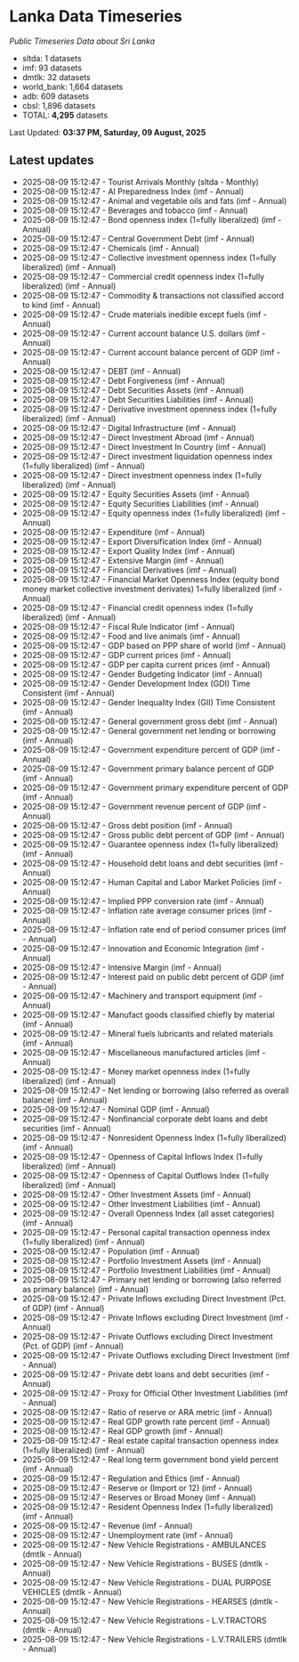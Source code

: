 # Lanka Data Timeseries
*Public Timeseries Data about Sri Lanka*

* sltda: 1 datasets
* imf: 93 datasets
* dmtlk: 32 datasets
* world_bank: 1,664 datasets
* adb: 609 datasets
* cbsl: 1,896 datasets
* TOTAL: **4,295** datasets

Last Updated: **03:37 PM, Saturday, 09 August, 2025**

## Latest updates

* 2025-08-09 15:12:47 - Tourist Arrivals Monthly (sltda - Monthly)
* 2025-08-09 15:12:47 - AI Preparedness Index (imf - Annual)
* 2025-08-09 15:12:47 - Animal and vegetable oils and fats (imf - Annual)
* 2025-08-09 15:12:47 - Beverages and tobacco (imf - Annual)
* 2025-08-09 15:12:47 - Bond openness index (1=fully liberalized) (imf - Annual)
* 2025-08-09 15:12:47 - Central Government Debt (imf - Annual)
* 2025-08-09 15:12:47 - Chemicals (imf - Annual)
* 2025-08-09 15:12:47 - Collective investment openness index (1=fully liberalized) (imf - Annual)
* 2025-08-09 15:12:47 - Commercial credit openness index (1=fully liberalized) (imf - Annual)
* 2025-08-09 15:12:47 - Commodity & transactions not classified accord to kind (imf - Annual)
* 2025-08-09 15:12:47 - Crude materials inedible except fuels (imf - Annual)
* 2025-08-09 15:12:47 - Current account balance U.S. dollars (imf - Annual)
* 2025-08-09 15:12:47 - Current account balance percent of GDP (imf - Annual)
* 2025-08-09 15:12:47 - DEBT (imf - Annual)
* 2025-08-09 15:12:47 - Debt Forgiveness (imf - Annual)
* 2025-08-09 15:12:47 - Debt Securities Assets (imf - Annual)
* 2025-08-09 15:12:47 - Debt Securities Liabilities (imf - Annual)
* 2025-08-09 15:12:47 - Derivative investment openness index (1=fully liberalized) (imf - Annual)
* 2025-08-09 15:12:47 - Digital Infrastructure (imf - Annual)
* 2025-08-09 15:12:47 - Direct Investment Abroad (imf - Annual)
* 2025-08-09 15:12:47 - Direct Investment In Country (imf - Annual)
* 2025-08-09 15:12:47 - Direct investment liquidation openness index (1=fully liberalized) (imf - Annual)
* 2025-08-09 15:12:47 - Direct investment openness index (1=fully liberalized) (imf - Annual)
* 2025-08-09 15:12:47 - Equity Securities Assets (imf - Annual)
* 2025-08-09 15:12:47 - Equity Securities Liabilities (imf - Annual)
* 2025-08-09 15:12:47 - Equity openness index (1=fully liberalized) (imf - Annual)
* 2025-08-09 15:12:47 - Expenditure (imf - Annual)
* 2025-08-09 15:12:47 - Export Diversification Index (imf - Annual)
* 2025-08-09 15:12:47 - Export Quality Index (imf - Annual)
* 2025-08-09 15:12:47 - Extensive Margin (imf - Annual)
* 2025-08-09 15:12:47 - Financial Derivatives (imf - Annual)
* 2025-08-09 15:12:47 - Financial Market Openness Index (equity bond money market collective investment derivates) 1=fully liberalized (imf - Annual)
* 2025-08-09 15:12:47 - Financial credit openness index (1=fully liberalized) (imf - Annual)
* 2025-08-09 15:12:47 - Fiscal Rule Indicator (imf - Annual)
* 2025-08-09 15:12:47 - Food and live animals (imf - Annual)
* 2025-08-09 15:12:47 - GDP based on PPP share of world (imf - Annual)
* 2025-08-09 15:12:47 - GDP current prices (imf - Annual)
* 2025-08-09 15:12:47 - GDP per capita current prices (imf - Annual)
* 2025-08-09 15:12:47 - Gender Budgeting Indicator (imf - Annual)
* 2025-08-09 15:12:47 - Gender Development Index (GDI) Time Consistent (imf - Annual)
* 2025-08-09 15:12:47 - Gender Inequality Index (GII) Time Consistent (imf - Annual)
* 2025-08-09 15:12:47 - General government gross debt (imf - Annual)
* 2025-08-09 15:12:47 - General government net lending or borrowing (imf - Annual)
* 2025-08-09 15:12:47 - Government expenditure percent of GDP (imf - Annual)
* 2025-08-09 15:12:47 - Government primary balance percent of GDP (imf - Annual)
* 2025-08-09 15:12:47 - Government primary expenditure percent of GDP (imf - Annual)
* 2025-08-09 15:12:47 - Government revenue percent of GDP (imf - Annual)
* 2025-08-09 15:12:47 - Gross debt position (imf - Annual)
* 2025-08-09 15:12:47 - Gross public debt percent of GDP (imf - Annual)
* 2025-08-09 15:12:47 - Guarantee openness index (1=fully liberalized) (imf - Annual)
* 2025-08-09 15:12:47 - Household debt loans and debt securities (imf - Annual)
* 2025-08-09 15:12:47 - Human Capital and Labor Market Policies (imf - Annual)
* 2025-08-09 15:12:47 - Implied PPP conversion rate (imf - Annual)
* 2025-08-09 15:12:47 - Inflation rate average consumer prices (imf - Annual)
* 2025-08-09 15:12:47 - Inflation rate end of period consumer prices (imf - Annual)
* 2025-08-09 15:12:47 - Innovation and Economic Integration (imf - Annual)
* 2025-08-09 15:12:47 - Intensive Margin (imf - Annual)
* 2025-08-09 15:12:47 - Interest paid on public debt percent of GDP (imf - Annual)
* 2025-08-09 15:12:47 - Machinery and transport equipment (imf - Annual)
* 2025-08-09 15:12:47 - Manufact goods classified chiefly by material (imf - Annual)
* 2025-08-09 15:12:47 - Mineral fuels lubricants and related materials (imf - Annual)
* 2025-08-09 15:12:47 - Miscellaneous manufactured articles (imf - Annual)
* 2025-08-09 15:12:47 - Money market openness index (1=fully liberalized) (imf - Annual)
* 2025-08-09 15:12:47 - Net lending or borrowing (also referred as overall balance) (imf - Annual)
* 2025-08-09 15:12:47 - Nominal GDP (imf - Annual)
* 2025-08-09 15:12:47 - Nonfinancial corporate debt loans and debt securities (imf - Annual)
* 2025-08-09 15:12:47 - Nonresident Openness Index (1=fully liberalized) (imf - Annual)
* 2025-08-09 15:12:47 - Openness of Capital Inflows Index (1=fully liberalized) (imf - Annual)
* 2025-08-09 15:12:47 - Openness of Capital Outflows Index (1=fully liberalized) (imf - Annual)
* 2025-08-09 15:12:47 - Other Investment Assets (imf - Annual)
* 2025-08-09 15:12:47 - Other Investment Liabilities (imf - Annual)
* 2025-08-09 15:12:47 - Overall Openness Index (all asset categories) (imf - Annual)
* 2025-08-09 15:12:47 - Personal capital transaction openness index (1=fully liberalized) (imf - Annual)
* 2025-08-09 15:12:47 - Population (imf - Annual)
* 2025-08-09 15:12:47 - Portfolio Investment Assets (imf - Annual)
* 2025-08-09 15:12:47 - Portfolio Investment Liabilities (imf - Annual)
* 2025-08-09 15:12:47 - Primary net lending or borrowing (also referred as primary balance) (imf - Annual)
* 2025-08-09 15:12:47 - Private Inflows excluding Direct Investment (Pct. of GDP) (imf - Annual)
* 2025-08-09 15:12:47 - Private Inflows excluding Direct Investment (imf - Annual)
* 2025-08-09 15:12:47 - Private Outflows excluding Direct Investment (Pct. of GDP) (imf - Annual)
* 2025-08-09 15:12:47 - Private Outflows excluding Direct Investment (imf - Annual)
* 2025-08-09 15:12:47 - Private debt loans and debt securities (imf - Annual)
* 2025-08-09 15:12:47 - Proxy for Official Other Investment Liabilities (imf - Annual)
* 2025-08-09 15:12:47 - Ratio of reserve or ARA metric (imf - Annual)
* 2025-08-09 15:12:47 - Real GDP growth rate percent (imf - Annual)
* 2025-08-09 15:12:47 - Real GDP growth (imf - Annual)
* 2025-08-09 15:12:47 - Real estate capital transaction openness index (1=fully liberalized) (imf - Annual)
* 2025-08-09 15:12:47 - Real long term government bond yield percent (imf - Annual)
* 2025-08-09 15:12:47 - Regulation and Ethics (imf - Annual)
* 2025-08-09 15:12:47 - Reserve or (Import or 12) (imf - Annual)
* 2025-08-09 15:12:47 - Reserves or Broad Money (imf - Annual)
* 2025-08-09 15:12:47 - Resident Openness Index (1=fully liberalized) (imf - Annual)
* 2025-08-09 15:12:47 - Revenue (imf - Annual)
* 2025-08-09 15:12:47 - Unemployment rate (imf - Annual)
* 2025-08-09 15:12:47 - New Vehicle Registrations - AMBULANCES (dmtlk - Annual)
* 2025-08-09 15:12:47 - New Vehicle Registrations - BUSES (dmtlk - Annual)
* 2025-08-09 15:12:47 - New Vehicle Registrations - DUAL PURPOSE VEHICLES (dmtlk - Annual)
* 2025-08-09 15:12:47 - New Vehicle Registrations - HEARSES (dmtlk - Annual)
* 2025-08-09 15:12:47 - New Vehicle Registrations - L.V.TRACTORS (dmtlk - Annual)
* 2025-08-09 15:12:47 - New Vehicle Registrations - L.V.TRAILERS (dmtlk - Annual)